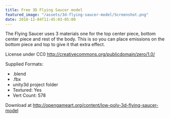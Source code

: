 ```yaml
---
title: Free 3D Flying Saucer model
featured_image: "/assets/3d-flying-saucer-model/Screenshot.png"
date: 2018-12-04T11:45:03-05:00
---
```


The Flying Saucer uses 3 materials one for the top center piece, bottom center piece and rest of the body. This is so you can place emissions on the bottom piece and top to give it that extra effect.

License under CC0 http://creativecommons.org/publicdomain/zero/1.0/

Supplied Formats:

* .blend
* .fbx
* unity3d project folder
* Textured: Yes
* Vert Count: 578

Download at http://opengameart.org/content/low-poly-3d-flying-saucer-model